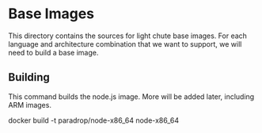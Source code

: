 Base Images
===========

This directory contains the sources for light chute base images.  For each
language and architecture combination that we want to support, we will need to
build a base image.

Building
--------

This command builds the node.js image.  More will be added later, including ARM
images.

docker build -t paradrop/node-x86_64 node-x86_64
